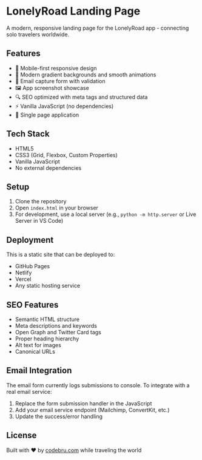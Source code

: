 # LonelyRoad Landing Page

A modern, responsive landing page for the LonelyRoad app - connecting solo travelers worldwide.

## Features

- 📱 Mobile-first responsive design
- 🎨 Modern gradient backgrounds and smooth animations
- 📧 Email capture form with validation
- 🖼️ App screenshot showcase
- 🔍 SEO optimized with meta tags and structured data
- ⚡ Vanilla JavaScript (no dependencies)
- 🎯 Single page application

## Tech Stack

- HTML5
- CSS3 (Grid, Flexbox, Custom Properties)
- Vanilla JavaScript
- No external dependencies

## Setup

1. Clone the repository
2. Open `index.html` in your browser
3. For development, use a local server (e.g., `python -m http.server` or Live Server in VS Code)

## Deployment

This is a static site that can be deployed to:
- GitHub Pages
- Netlify
- Vercel
- Any static hosting service

## SEO Features

- Semantic HTML structure
- Meta descriptions and keywords
- Open Graph and Twitter Card tags
- Proper heading hierarchy
- Alt text for images
- Canonical URLs

## Email Integration

The email form currently logs submissions to console. To integrate with a real email service:

1. Replace the form submission handler in the JavaScript
2. Add your email service endpoint (Mailchimp, ConvertKit, etc.)
3. Update the success/error handling

## License

Built with ❤️ by [codebru.com](https://codebru.com) while traveling the world 
